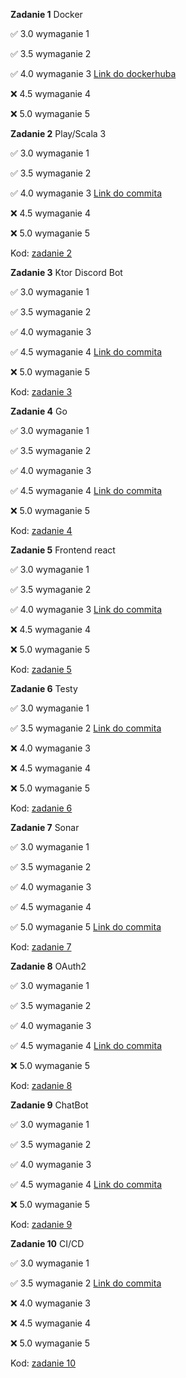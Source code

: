 **Zadanie 1** Docker

:white_check_mark: 3.0 wymaganie 1

:white_check_mark: 3.5 wymaganie 2

:white_check_mark: 4.0 wymaganie 3 [Link do dockerhuba](https://hub.docker.com/r/bkaj/zad1-ebiznes)

:x: 4.5 wymaganie 4

:x: 5.0 wymaganie 5

**Zadanie 2** Play/Scala 3

:white_check_mark: 3.0 wymaganie 1

:white_check_mark: 3.5 wymaganie 2

:white_check_mark: 4.0 wymaganie 3 [Link do commita](https://github.com/bkajj/ebiznes/commit/725cbb4c11c79559d2c46997aa97befb7235d493)

:x: 4.5 wymaganie 4

:x: 5.0 wymaganie 5

Kod: [zadanie 2](https://github.com/bkajj/ebiznes/tree/master/zadanie2/ebiznes2)

**Zadanie 3** Ktor Discord Bot

:white_check_mark: 3.0 wymaganie 1

:white_check_mark: 3.5 wymaganie 2

:white_check_mark: 4.0 wymaganie 3

:white_check_mark: 4.5 wymaganie 4  [Link do commita](https://github.com/bkajj/ebiznes/commit/1bda0cfb55c38232ca24858d662e08fa5db4f6d8)

:x: 5.0 wymaganie 5

Kod: [zadanie 3](https://github.com/bkajj/ebiznes/tree/master/zadanie3)

**Zadanie 4** Go

:white_check_mark: 3.0 wymaganie 1

:white_check_mark: 3.5 wymaganie 2

:white_check_mark: 4.0 wymaganie 3

:white_check_mark: 4.5 wymaganie 4 [Link do commita](https://github.com/bkajj/ebiznes/commit/6793378a4fbcf50a55b6a66c17591b40bcbd766a)

:x: 5.0 wymaganie 5

Kod: [zadanie 4](https://github.com/bkajj/ebiznes/tree/master/zadanie4)

**Zadanie 5** Frontend react

:white_check_mark: 3.0 wymaganie 1

:white_check_mark: 3.5 wymaganie 2

:white_check_mark: 4.0 wymaganie 3 [Link do commita](https://github.com/bkajj/ebiznes/commit/14661915afc8e426c20b8ba578e55cff0712fe69)

:x: 4.5 wymaganie 4 

:x: 5.0 wymaganie 5

Kod: [zadanie 5](https://github.com/bkajj/ebiznes/tree/master/zadanie5)

**Zadanie 6** Testy

:white_check_mark: 3.0 wymaganie 1

:white_check_mark: 3.5 wymaganie 2 [Link do commita](https://github.com/bkajj/pai-project/commit/2e9d2a24e995762bcf3f647e3afdb92a4463db78)

:x: 4.0 wymaganie 3 

:x: 4.5 wymaganie 4 

:x: 5.0 wymaganie 5

Kod: [zadanie 6](https://github.com/bkajj/pai-project)

**Zadanie 7** Sonar

:white_check_mark: 3.0 wymaganie 1

:white_check_mark: 3.5 wymaganie 2 

:white_check_mark: 4.0 wymaganie 3 

:white_check_mark: 4.5 wymaganie 4 

:white_check_mark: 5.0 wymaganie 5 [Link do commita](https://github.com/bkajj/ebiznes/commit/537a98ea41e9c49f2eaade4628b07a1663715178)

Kod: [zadanie 7](https://github.com/bkajj/ebiznes/tree/master/zadanie7)

**Zadanie 8** OAuth2

:white_check_mark: 3.0 wymaganie 1

:white_check_mark: 3.5 wymaganie 2 

:white_check_mark: 4.0 wymaganie 3 

:white_check_mark: 4.5 wymaganie 4 [Link do commita](https://github.com/bkajj/ebiznes/commit/3bca949787772d214d4f356a7af86347ab347880)

:x: 5.0 wymaganie 5

Kod: [zadanie 8](https://github.com/bkajj/ebiznes/tree/master/zadanie8)

**Zadanie 9** ChatBot

:white_check_mark: 3.0 wymaganie 1

:white_check_mark: 3.5 wymaganie 2 

:white_check_mark: 4.0 wymaganie 3 

:white_check_mark: 4.5 wymaganie 4 [Link do commita](https://github.com/bkajj/ebiznes/commit/0e08e84980b03a52265586282e8b41ddffd002bb)

:x: 5.0 wymaganie 5

Kod: [zadanie 9](https://github.com/bkajj/ebiznes/tree/master/zadanie9)

**Zadanie 10** CI/CD

:white_check_mark: 3.0 wymaganie 1

:white_check_mark: 3.5 wymaganie 2 [Link do commita](https://github.com/bkajj/ebiznes/commit/bafb020051115aa96b82ac8629534d9a5dfd61a8)

:x: 4.0 wymaganie 3 

:x: 4.5 wymaganie 4 

:x: 5.0 wymaganie 5

Kod: [zadanie 10](https://github.com/bkajj/ebiznes/tree/master/zadanie8_10)
